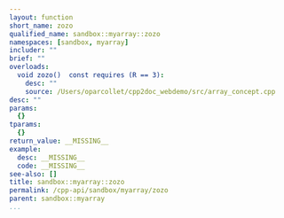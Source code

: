 ```yaml
---
layout: function
short_name: zozo
qualified_name: sandbox::myarray::zozo
namespaces: [sandbox, myarray]
includer: ""
brief: ""
overloads:
  void zozo()  const requires (R == 3):
    desc: ""
    source: /Users/oparcollet/cpp2doc_webdemo/src/array_concept.cpp
desc: ""
params:
  {}
tparams:
  {}
return_value: __MISSING__
example:
  desc: __MISSING__
  code: __MISSING__
see-also: []
title: sandbox::myarray::zozo
permalink: /cpp-api/sandbox/myarray/zozo
parent: sandbox::myarray
...
```



